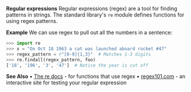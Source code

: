 **Regular expressions**
Regular expressions (regex) are a tool for finding patterns in strings. The standard library's `re` module defines functions for using regex patterns.

**Example**
We can use regex to pull out all the numbers in a sentence:
```py
>>> import re
>>> x = "On Oct 18 1963 a cat was launched aboard rocket #47"
>>> regex_pattern = r"[0-9]{1,3}"  # Matches 1-3 digits
>>> re.findall(regex_pattern, foo)
['18', '196', '3', '47']  # Notice the year is cut off
```
**See Also**
• [The re docs](https://docs.python.org/3/library/re.html) - for functions that use regex
• [regex101.com](https://regex101.com) - an interactive site for testing your regular expression
